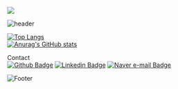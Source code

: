 <a href="https://github.com/seondal"><img src="https://hits.seeyoufarm.com/api/count/incr/badge.svg?url=https%3A%2F%2Fgithub.com%2Fseondal&count_bg=%23000000&title_bg=%23000000&icon=github.svg&icon_color=%23E7E7E7&title=GitHub&edge_flat=false)"/></a>

![header](https://capsule-render.vercel.app/api?type=waving&color=auto&height=50&section=header&text=&fontSize=20)

[![Top Langs](https://github-readme-stats.vercel.app/api/top-langs/?username=piape)](https://github.com/piape/github-readme-stats)
<br>
[![Anurag's GitHub stats](https://github-readme-stats.vercel.app/api?username=piape)](https://github.com/piape/github-readme-stats)
<br>


Contact
<br>
[![Github Badge](http://img.shields.io/badge/-Github-black?style=flat-square&logo=github&link=https://piape.github.io/)](https://piape.github.io/)
[![Linkedin Badge](https://img.shields.io/badge/-LinkedIn-blue?style=flat-square&logo=Linkedin&logoColor=white&link=https://www.linkedin.com/in/s245liu/)](https://www.linkedin.com/in/s245liu/)
[![Naver e-mail Badge](https://img.shields.io/badge/Naver-03C75A?style=flat-square&logo=Naver&logoColor=white&link=mailto:pmpkc@naver.com)](mailto:pmpkc@naver.com)


![Footer](https://capsule-render.vercel.app/api?type=waving&color=auto&height=200&section=footer)
